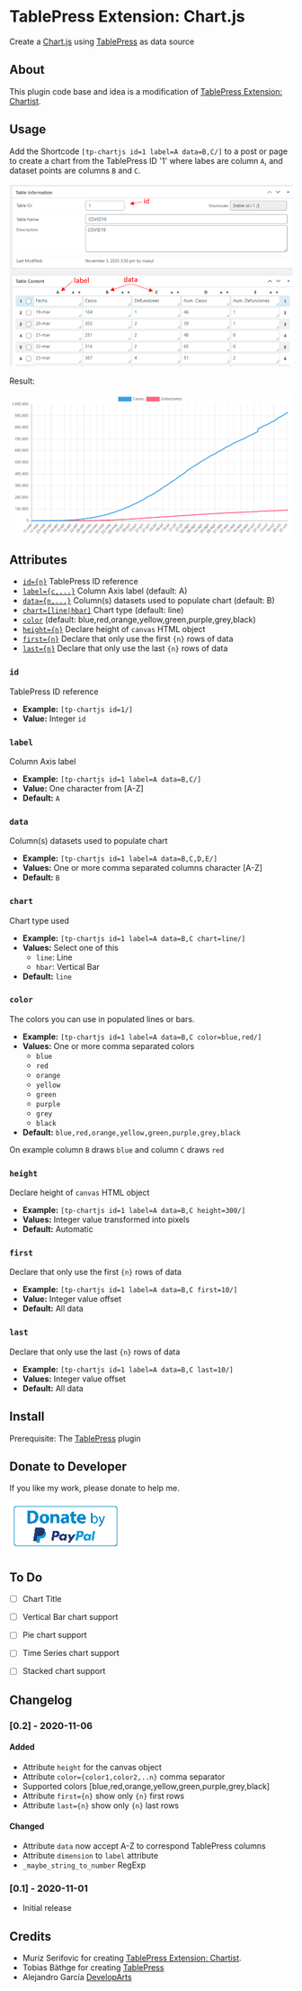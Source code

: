 # TablePress Extension: Chart.js

Create a [Chart.js](https://www.chartjs.org/) using [TablePress](https://tablepress.org/) as data source


## About

This plugin code base and idea is a modification of [TablePress Extension: Chartist](https://github.com/soderlind/tablepress_chartist).


## Usage

Add the Shortcode `[tp-chartjs id=1 label=A data=B,C/]` to a post or page to create a chart from the TablePress ID '1' where labes are column `A`, and dataset points are columns `B` and `C`.

![TablePress Usage](assets/tp_usage.png)

Result:

![Chartjs Usage](assets/chart_usage.png)


## Attributes

 - [`id={n}`](#att_id) TablePress ID reference
 - [`label={c,...}`](#att_label) Column Axis label (default: A)
 - [`data={n,...}`](#att_data) Column(s) datasets used to populate chart (default: B)
 - [`chart=[line|hbar]`](#att_chart) Chart type (default: line)
 - [`color`](#att_color) (default: blue,red,orange,yellow,green,purple,grey,black)
 - [`height={n}`](#att_height) Declare height of `canvas` HTML object
 - [`first={n}`](#att_first) Declare that only use the first `{n}` rows of data
 - [`last={n}`](#att_last) Declare that only use the last `{n}` rows of data


### `id`<a id="att_id"></a>

TablePress ID reference

* **Example:** `[tp-chartjs id=1/]`
* **Value:** Integer `id`


### `label`<a id="att_label"></a>

Column Axis label

* **Example:** `[tp-chartjs id=1 label=A data=B,C/]`
* **Value:** One character from [A-Z]
* **Default:** `A`


### `data`<a id="att_data"></a>

Column(s) datasets used to populate chart

* **Example:** `[tp-chartjs id=1 label=A data=B,C,D,E/]`
* **Values:** One or more comma separated columns character [A-Z]
* **Default:** `B`


### `chart`<a id="att_chart"></a>

Chart type used

* **Example:** `[tp-chartjs id=1 label=A data=B,C chart=line/]`
* **Values:** Select one of this
    * `line`: Line
    * `hbar`: Vertical Bar
* **Default:** `line`


### `color`<a id="att_color"></a>

The colors you can use in populated lines or bars.

* **Example:** `[tp-chartjs id=1 label=A data=B,C color=blue,red/]`
* **Values:** One or more comma separated colors
    * `blue`
    * `red`
    * `orange`
    * `yellow`
    * `green`
    * `purple`
    * `grey`
    * `black`
* **Default:** `blue,red,orange,yellow,green,purple,grey,black`

On example column `B` draws `blue` and column `C` draws `red`


### `height`<a id="att_height"></a>

Declare height of `canvas` HTML object

* **Example:** `[tp-chartjs id=1 label=A data=B,C height=300/]`
* **Values:** Integer value transformed into pixels
* **Default:** Automatic

### `first`<a id="att_first"></a>

Declare that only use the first `{n}` rows of data

* **Example:** `[tp-chartjs id=1 label=A data=B,C first=10/]`
* **Value:** Integer value offset
* **Default:** All data


### `last`<a id="att_last"></a>

Declare that only use the last `{n}` rows of data

* **Example:** `[tp-chartjs id=1 label=A data=B,C last=10/]`
* **Values:** Integer value offset
* **Default:** All data


## Install

Prerequisite: The [TablePress](https://tablepress.org/) plugin


## Donate to Developer

If you like my work, please donate to help me.

[![Donate to Developer](assets/button-donate.png)](https://www.paypal.com/donate?hosted_button_id=ZXY9DM6PTWB8C)


## To Do

- [ ] Chart Title
- [ ] Vertical Bar chart support
- [ ] Pie chart support
- [ ] Time Series chart support
- [ ] Stacked chart support


## Changelog

### [0.2] - 2020-11-06

#### Added
- Attribute `height` for the canvas object
- Attribute `color={color1,color2,..n}` comma separator
- Supported colors [blue,red,orange,yellow,green,purple,grey,black]
- Attribute `first={n}` show only `{n}` first rows
- Attribute `last={n}` show only `{n}` last rows

#### Changed
- Attribute `data` now accept A-Z to correspond TablePress columns
- Attribute `dimension` to `label` attribute
- `_maybe_string_to_number` RegExp


### [0.1] - 2020-11-01
- Initial release


## Credits

* Muriz Serifovic for creating [TablePress Extension: Chartist](https://github.com/soderlind/tablepress_chartist).
* Tobias Bäthge for creating [TablePress](https://tablepress.org/)
* Alejandro García [DevelopArts](https://github.com/developarts)
